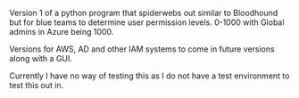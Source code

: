 Version 1 of a python program that spiderwebs out similar to Bloodhound but for blue teams to determine user permission levels. 0-1000 with Global admins in Azure being 1000.

Versions for AWS, AD and other IAM systems to come in future versions along with a GUI.

Currently I have no way of testing this as I do not have a test environment to test this out in.
